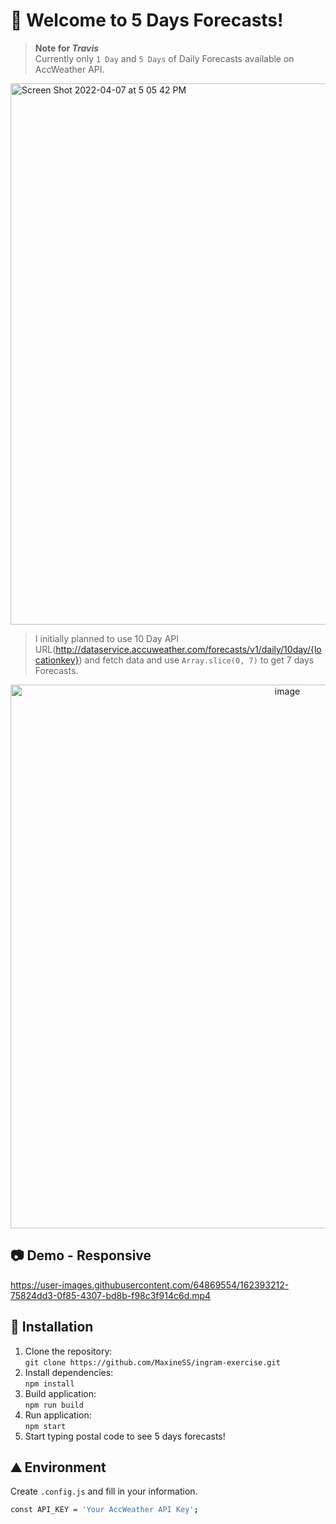 # 👋 Welcome to 5 Days Forecasts!
> **Note for _Travis_** </br> 
> Currently only `1 Day` and `5 Days` of Daily Forecasts available on AccWeather API.
<img width="866" alt="Screen Shot 2022-04-07 at 5 05 42 PM" src="https://user-images.githubusercontent.com/64869554/162399167-bf2bf236-8b79-410e-bda6-7f8f8c5d7c35.png">

> I initially planned to use 10 Day API URL(http://dataservice.accuweather.com/forecasts/v1/daily/10day/{locationkey})
> and fetch data and use `Array.slice(0, 7)` to get 7 days Forecasts.

<div align="center">
  <img width="870" alt="image" src="https://user-images.githubusercontent.com/64869554/162390918-57e34005-a830-4cca-b44d-192583e9e775.png">
</div>

## 📷 Demo - Responsive

https://user-images.githubusercontent.com/64869554/162393212-75824dd3-0f85-4307-bd8b-f98c3f914c6d.mp4

## 💾 Installation
1. Clone the repository: <br />
   `git clone https://github.com/MaxineSS/ingram-exercise.git`
2. Install dependencies: <br />
   `npm install`
3. Build application: <br />
   `npm run build`
4. Run application: <br />
   `npm start`
5. Start typing postal code to see 5 days forecasts!
   
## ⛰️ Environment
Create `.config.js` and fill in your information.
```bash
const API_KEY = 'Your AccWeather API Key';
```
